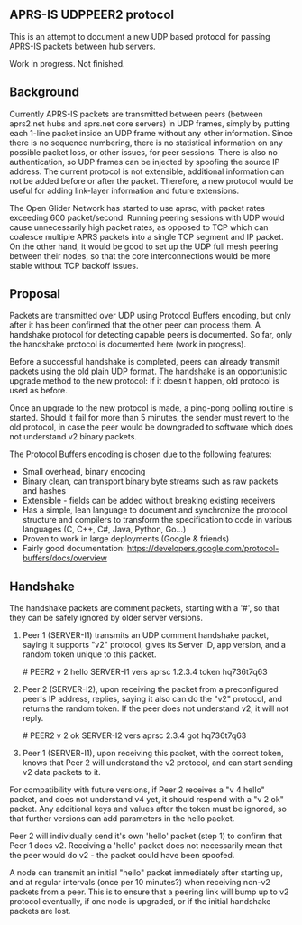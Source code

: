 
APRS-IS UDPPEER2 protocol
----------------------------

This is an attempt to document a new UDP based protocol for passing APRS-IS
packets between hub servers.

Work in progress. Not finished.


Background
-------------

Currently APRS-IS packets are transmitted between peers (between aprs2.net
hubs and aprs.net core servers) in UDP frames, simply by putting each 1-line
packet inside an UDP frame without any other information.  Since there is no
sequence numbering, there is no statistical information on any possible
packet loss, or other issues, for peer sessions.  There is also no
authentication, so UDP frames can be injected by spoofing the source IP
address.  The current protocol is not extensible, additional information can
not be added before or after the packet.  Therefore, a new protocol would be
useful for adding link-layer information and future extensions.

The Open Glider Network has started to use aprsc, with packet rates
exceeding 600 packet/second.  Running peering sessions with UDP would cause
unnecessarily high packet rates, as opposed to TCP which can coalesce
multiple APRS packets into a single TCP segment and IP packet.  On the other
hand, it would be good to set up the UDP full mesh peering between their
nodes, so that the core interconnections would be more stable without TCP
backoff issues.


Proposal
-----------

Packets are transmitted over UDP using Protocol Buffers encoding, but only
after it has been confirmed that the other peer can process them.  A
handshake protocol for detecting capable peers is documented.  So far, only
the handshake protocol is documented here (work in progress).

Before a successful handshake is completed, peers can already transmit
packets using the old plain UDP format.  The handshake is an opportunistic
upgrade method to the new protocol: if it doesn't happen, old protocol
is used as before.

Once an upgrade to the new protocol is made, a ping-pong polling
routine is started. Should it fail for more than 5 minutes, the sender
must revert to the old protocol, in case the peer would be downgraded
to software which does not understand v2 binary packets.

The Protocol Buffers encoding is chosen due to the following features:
* Small overhead, binary encoding
* Binary clean, can transport binary byte streams such as raw packets
  and hashes
* Extensible - fields can be added without breaking existing receivers
* Has a simple, lean language to document and synchronize the protocol
  structure and compilers to transform the specification to code
  in various languages (C, C++, C#, Java, Python, Go...)
* Proven to work in large deployments (Google & friends)
* Fairly good documentation:
  https://developers.google.com/protocol-buffers/docs/overview


Handshake
----------

The handshake packets are comment packets, starting with a '#',
so that they can be safely ignored by older server versions.

1. Peer 1 (SERVER-I1) transmits an UDP comment handshake packet,
   saying it supports "v2" protocol, gives its Server ID, app version,
   and a random token unique to this packet.

   \# PEER2 v 2 hello SERVER-I1 vers aprsc 1.2.3.4 token hq736t7q63

2. Peer 2 (SERVER-I2), upon receiving the packet from a preconfigured
   peer's IP address, replies, saying it also can do the "v2" protocol,
   and returns the random token. If the peer does not understand v2,
   it will not reply.
   
   \# PEER2 v 2 ok SERVER-I2 vers aprsc 2.3.4 got hq736t7q63

3. Peer 1 (SERVER-I1), upon receiving this packet, with the correct token,
   knows that Peer 2 will understand the v2 protocol, and can start
   sending v2 data packets to it.

For compatibility with future versions, if Peer 2 receives a "v 4 hello"
packet, and does not understand v4 yet, it should respond with a "v 2 ok"
packet.  Any additional keys and values after the token must be ignored, so
that further versions can add parameters in the hello packet.

Peer 2 will individually send it's own 'hello' packet (step 1) to confirm
that Peer 1 does v2.  Receiving a 'hello' packet does not necessarily
mean that the peer would do v2 - the packet could have been spoofed.

A node can transmit an initial "hello" packet immediately after starting up,
and at regular intervals (once per 10 minutes?) when receiving non-v2
packets from a peer.  This is to ensure that a peering link will bump up to
v2 protocol eventually, if one node is upgraded, or if the initial handshake
packets are lost.


